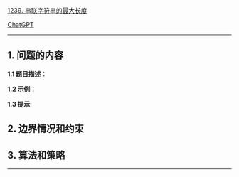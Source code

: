[1239. 串联字符串的最大长度](https://leetcode.cn/problems/maximum-length-of-a-concatenated-string-with-unique-characters)

[ChatGPT](chat.openai.com)

---

## 1. 问题的内容
**1.1 题目描述**：

**1.2 示例**：

**1.3 提示**:

## 2. 边界情况和约束


## 3. 算法和策略

---

